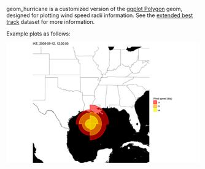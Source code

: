 geom_hurricane is a customized version of the [ggplot Polygon](http://ggplot2.tidyverse.org/reference/geom_polygon.html) geom, designed for plotting wind speed radii information. See the [extended best track](http://rammb.cira.colostate.edu/research/tropical_cyclones/tc_extended_best_track_dataset/) dataset for more information.

Example plots as follows:

![IKE-2008](plots/ike-20080912.png)
